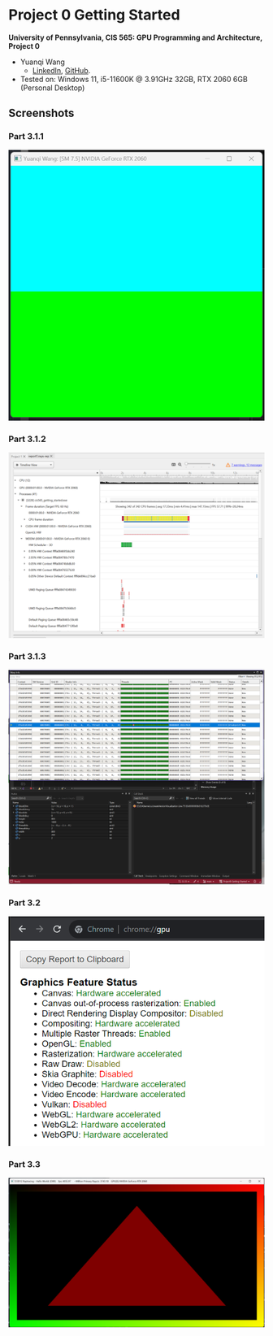 Project 0 Getting Started
====================

**University of Pennsylvania, CIS 565: GPU Programming and Architecture, Project 0**

* Yuanqi Wang
  * [LinkedIn](https://www.linkedin.com/in/yuanqi-wang-414b26106/), [GitHub](https://github.com/plasmas).
* Tested on: Windows 11, i5-11600K @ 3.91GHz 32GB, RTX 2060 6GB (Personal Desktop)

## Screenshots

### Part 3.1.1
![Modify the CUDA Project and Take a Screenshot](images/P311.png)

### Part 3.1.2
![Nsight trace](images/P312.png)

### Part 3.1.3
![Debug and Wrap Info](images/P313.png)

### Part 3.2
![WebGL Support Status](images/P32.png)

### Part 3.3
![DXR Support](images/P33.png)
